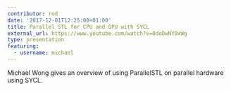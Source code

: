 ```yaml
---
contributor: rod
date: '2017-12-01T12:25:00+01:00'
title: Parallel STL for CPU and GPU with SYCL
external_url: https://www.youtube.com/watch?v=0doDwNY0xWg
type: presentation
featuring:
  - username: michael
---
```


Michael Wong gives an overview of using ParallelSTL on parallel hardware using SYCL.
